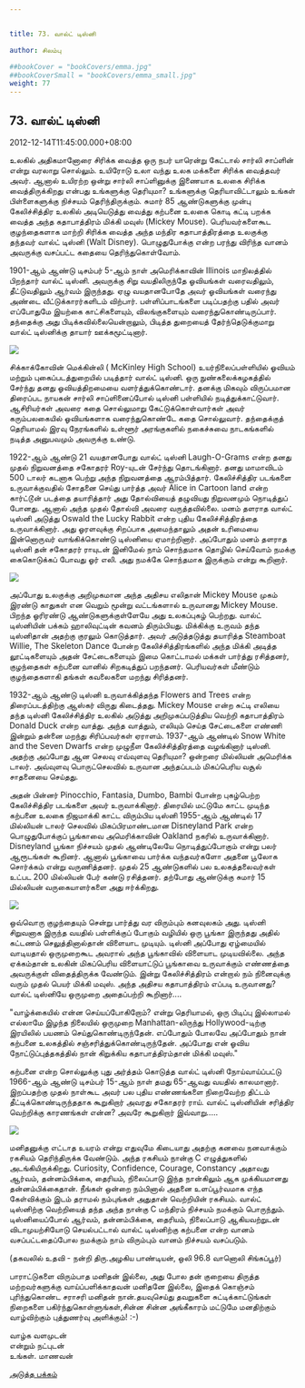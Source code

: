 ```yaml
---


title: 73. வால்ட் டிஸ்னி

author: சிலம்பு

##bookCover = "bookCovers/emma.jpg"
##bookCoverSmall = "bookCovers/emma_small.jpg"
weight: 77
---
```


## 73. வால்ட் டிஸ்னி

2012-12-14T11:45:00.000+08:00

உலகில் அதிகமானோரை சிரிக்க வைத்த ஒரு நபர் யாரென்று கேட்டால் சார்லி சாப்ளின் என்று வரலாறு சொல்லும். உயிரோடு உலா வந்து உலக மக்களை சிரிக்க வைத்தவர் அவர். ஆனால் உயிரற்ற ஒன்று சார்லி சாப்ளினுக்கு இணையாக உலகை சிரிக்க வைத்திருக்கிறது என்பது உங்களுக்கு தெரியுமா? உங்களுக்கு தெரியாவிட்டாலும் உங்கள் பிள்ளைகளுக்கு நிச்சயம் தெரிந்திருக்கும். சுமார் 85 ஆண்டுகளுக்கு முன்பு கேலிச்சித்திர உலகில் அடியெடுத்து வைத்து கற்பனை உலகை கொடி கட்டி பறக்க வைத்த அந்த கதாபாத்திரம் மிக்கி மவுஸ் (Mickey Mouse). பெரியவர்களைகூட குழந்தைகளாக மாற்றி சிரிக்க வைத்த அந்த மந்திர கதாபாத்திரத்தை உலகுக்கு தந்தவர் வால்ட் டிஸ்னி (Walt Disney). பொழுதுபோக்கு என்ற பரந்து விரிந்த வானம் அவருக்கு வசப்பட்ட கதையை தெரிந்துகொள்வோம்.

1901-ஆம் ஆண்டு டிசம்பர் 5-ஆம் நாள் அமெரிக்காவின் Illinois மாநிலத்தில் பிறந்தார் வால்ட் டிஸ்னி. அவருக்கு சிறு வயதிலிருந்தே ஓவியங்கள் வரைவதிலும், தீட்டுவதிலும் ஆர்வம் இருந்தது. ஏழு வயதானபோதே அவர் ஓவியங்கள் வரைந்து அண்டை வீட்டுக்காரர்களிடம் விற்பார். பள்ளிப்பாடங்களை படிப்பதற்கு பதில் அவர் எப்போதுமே இயற்கை காட்சிகளையும், விலங்குகளையும் வரைந்துகொண்டிருப்பார். தந்தைக்கு அது பிடிக்கவில்லையென்றாலும், பிடித்த துறையைத் தேர்ந்தெடுக்குமாறு வால்ட் டிஸ்னிக்கு தாயார் ஊக்கமூட்டினார்.

![](http://3.bp.blogspot.com/-rsjmxHtXAWo/UMnEgueLldI/AAAAAAAACr8/0FQ-mbJJ770/s1600/images.jpg)

சிக்காக்கோவின் மெக்கின்லி ( McKinley High School) உயர்நிலைப்பள்ளியில் ஓவியம் மற்றும் புகைப்படத்துறையில் படித்தார் வால்ட் டிஸ்னி. ஒரு நுண்கலைக்கழகத்தில் சேர்ந்து தனது ஓவியத்திறமையை வளர்த்துக்கொண்டார். தனக்கு மிகவும் விருப்பமான திரைப்பட நாயகன் சார்லி சாப்ளினைப்போல் டிஸ்னி பள்ளியில் நடித்துக்காட்டுவார். ஆசிரியர்கள் அவரை கதை சொல்லுமாறு கேட்டுக்கொள்வார்கள் அவர் கரும்பலகையில் ஓவியங்களாக வரைந்துகொண்டே கதை சொல்லுவார். தந்தைக்குத் தெரியாமல் இரவு நேரங்களில் உள்ளூர் அரங்குகளில் நகைச்சுவை நாடகங்களில் நடித்த அனுபவமும் அவருக்கு உண்டு.

1922-ஆம் ஆண்டு 21 வயதானபோது வால்ட் டிஸ்னி Laugh-O-Grams என்ற தனது முதல் நிறுவனத்தை சகோதரர் Roy-யுடன் சேர்ந்து தொடங்கினார். தனது மாமாவிடம் 500 டாலர் கடனாக பெற்று அந்த நிறுவனத்தை ஆரம்பித்தார். கேலிச்சித்திர படங்களை உருவாக்குவதில் சோதனை செய்து பார்த்த அவர் Alice in Cartoon land என்ற கார்ட்டூன் படத்தை தயாரித்தார் அது தோல்வியைத் தழுவியது நிறுவனமும் நொடித்துப் போனது. ஆனால் அந்த முதல் தோல்வி அவரை வருத்தவில்லை. மனம் தளராத வால்ட் டிஸ்னி அடுத்து Oswald the Lucky Rabbit என்ற புதிய கேலிச்சித்திரத்தை உருவாக்கினார். அது ஓரளவுக்கு சிறப்பாக அமைந்தாலும் அதன் உரிமையை இன்னொருவர் வாங்கிக்கொண்டு டிஸ்னியை ஏமாற்றினார். அப்போதும் மனம் தளராத டிஸ்னி தன் சகோதரர் ராயுடன் இனிமேல் நாம் சொந்தமாக தொழில் செய்வோம் நமக்கு கைகொடுக்கப் போவது ஓர் எலி. அது நமக்கே சொந்தமாக இருக்கும் என்று கூறினார்.

![](http://3.bp.blogspot.com/-ynWQtPHraL0/UMnD87caiGI/AAAAAAAACrk/tnbndI3C_Cg/s1600/walt-disney.gif)

அப்போது உலகுக்கு அறிமுகமான அந்த அதிசய எலிதான் Mickey Mouse முகம் இரண்டு காதுகள் என வெறும் மூன்று வட்டங்களால் உருவானது Mickey Mouse. பிறந்த ஓரிரண்டு ஆண்டுகளுக்குள்ளேயே அது உலகப்புகழ் பெற்றது. வால்ட் டிஸ்னியின் பக்கம் ஹாலிவுட்டின் கவனம் திரும்பியது. மிக்கிக்கு உருவம் தந்த டிஸ்னிதான் அதற்கு குரலும் கொடுத்தார். அவர் அடுத்தடுத்து தயாரித்த Steamboat Willie, The Skeleton Dance போன்ற கேலிச்சித்திரங்களில் அந்த மிக்கி அடித்த லூட்டிகளையும் அதன் சேட்டைகளையும் இமை கொட்டாமல் மக்கள் பார்த்து ரசித்தனர், குழந்தைகள் கற்பனை வானில் சிறகடித்துப் பறந்தனர். பெரியவர்கள் மீண்டும் குழந்தைகளாகி தங்கள் கவலைகளை மறந்து சிரித்தனர்.

1932-ஆம் ஆண்டு டிஸ்னி உருவாக்கித்தந்த Flowers and Trees என்ற திரைப்படத்திற்கு ஆஸ்கர் விருது கிடைத்தது. Mickey Mouse என்ற சுட்டி எலியை தந்த டிஸ்னி கேலிச்சித்திர உலகில் அடுத்து அறிமுகப்படுத்திய வெற்றி கதாபாத்திரம் Donald Duck என்ற வாத்து. அந்த வாத்தும், எலியும் செய்த சேட்டைகளை எண்ணி இன்றும் தன்னை மறந்து சிரிப்பவர்கள் ஏராளம். 1937-ஆம் ஆண்டில் Snow White and the Seven Dwarfs என்ற முழுநீள கேலிச்சித்திரத்தை வழங்கினார் டிஸ்னி. அதற்கு அப்போது ஆன செலவு எவ்வுளவு தெரியுமா? ஒன்றரை மில்லியன் அமெரிக்க டாலர். அவ்வுளவு பொருட்செலவில் உருவான அந்தப்படம் மிகப்பெரிய வசூல் சாதனையை செய்தது.

அதன் பின்னர் Pinocchio, Fantasia, Dumbo, Bambi போன்ற புகழ்பெற்ற கேலிச்சித்திர படங்களை அவர் உருவாக்கினார். திரையில் மட்டுமே காட்ட முடிந்த கற்பனை உலகை நிஜமாக்கி காட்ட விரும்பிய டிஸ்னி 1955-ஆம் ஆண்டில் 17 மில்லியன் டாலர் செலவில் மிகப்பிரமாண்டமான Disneyland Park என்ற பொழுதுபோக்குப் பூங்காவை அமெரிக்காவின் Oakland நகரில் உருவாக்கினார். Disneyland பூங்கா நிச்சயம் முதல் ஆண்டிலேயே நொடித்துப்போகும் என்று பலர் ஆரூடங்கள் கூறினர். ஆனால் பூங்காவை பார்க்க வந்தவர்களோ அதனை பூலோக சொர்க்கம் என்று வருணித்தனர். முதல் 25 ஆண்டுகளில் பல உலகத்தலைவர்கள் உட்பட 200 மில்லியன் பேர் கண்டு ரசித்தனர். தற்போது ஆண்டுக்கு சுமார் 15 மில்லியன் வருகையாளர்களை அது ஈர்க்கிறது.

![](http://3.bp.blogspot.com/-9Yn6qBkXseU/UMnEGZNUq6I/AAAAAAAACrs/BH4Nh2UzVBI/s1600/Walt-Disney-Screencaps-The-Walt-Disney-Logo-walt-disney-characters-31865565-2560-1440.jpg)

ஒவ்வொரு குழந்தையும் சென்று பார்த்து வர விரும்பும் கனவுலகம் அது. டிஸ்னி சிறுவனாக இருந்த வயதில் பள்ளிக்குப் போகும் வழியில் ஒரு பூங்கா இருந்தது அதில் கட்டணம் செலுத்தினால்தான் விளையாட முடியும். டிஸ்னி அப்போது ஏழ்மையில் வாடியதால் ஒருமுறைகூட அவரால் அந்த பூங்காவில் விளையாட முடியவில்லை. அந்த ஏக்கம்தான் உலகின் மிகப்பெரிய விளையாட்டுப் பூங்காவை உருவாக்கும் எண்ணத்தை அவருக்குள் விதைத்திருக்க வேண்டும். இன்று கேலிச்சித்திரம் என்றால் நம் நினைவுக்கு வரும் முதல் பெயர் மிக்கி மவுஸ். அந்த அதிசய கதாபாத்திரம் எப்படி உருவானது? வால்ட் டிஸ்னியே ஒருமுறை அதைப்பற்றி கூறினார்....

"வாழ்க்கையில் என்ன செய்யப்போகிறோம்? என்று தெரியாமல், ஒரு பிடிப்பு இல்லாமல் எல்லாமே இழந்த நிலையில் ஒருமுறை Manhattan-லிருந்து Hollywood-டிற்கு இரயிலில் பயணம் செய்துகொண்டிருந்தேன். எப்போதும் போலவே அப்போதும் நான் கற்பனை உலகத்தில் சஞ்சரித்துக்கொண்டிருந்தேன். அப்போது என் ஓவிய நோட்டுப்புத்தகத்தில் நான் கிறுக்கிய கதாபாத்திரம்தான் மிக்கி மவுஸ்."

கற்பனை என்ற சொல்லுக்கு புது அர்த்தம் கொடுத்த வால்ட் டிஸ்னி நோய்வாய்ப்பட்டு 1966-ஆம் ஆண்டு டிசம்பர் 15-ஆம் நாள் தமது 65-ஆவது வயதில் காலமானார். இறப்பதற்கு முதல் நாள்கூட அவர் பல புதிய எண்ணங்களை நிறைவேற்ற திட்டம் தீட்டிக்கொண்டிருந்ததாக கூறுகிறார் அவரது சகோதரர் ராய். வால்ட் டிஸ்னியின் சரித்திர வெற்றிக்கு காரணங்கள் என்ன? அவரே கூறுகிறார் இவ்வாறு.....

![](http://1.bp.blogspot.com/-AhEgFGc5L0o/UMnEVWICDpI/AAAAAAAACr0/wx19WsDDON4/s1600/tumblr_lzxvjg6NSr1r80jjso1_500.jpg)

மனிதனுக்கு எட்டாத உயரம் என்று எதுவுமே கிடையாது அதற்கு கனவை நனவாக்கும் ரகசியம் தெரிந்திருக்க வேண்டும். அந்த ரகசியம் நான்கு C எழுத்துகளில் அடங்கியிருக்கிறது. Curiosity, Confidence, Courage, Constancy அதாவது ஆர்வம், தன்னம்பிக்கை, தைரியம், நிலைப்பாடு இந்த நான்கிலும் ஆக முக்கியமானது தன்னம்பிக்கைதான். நீங்கள் ஒன்றை நம்பினால் அதனை உளப்பூர்வமாக எந்த கேள்விக்கும் இடம் தராமல் நம்புங்கள் அதுதான் வெற்றியின் ரகசியம். வால்ட் டிஸ்னிற்கு வெற்றியைத் தந்த அந்த நான்கு C மந்திரம் நிச்சயம் நமக்கும் பொருந்தும். டிஸ்னியைப்போல் ஆர்வம், தன்னம்பிக்கை, தைரியம், நிலைப்பாடு ஆகியவற்றுடன் விடாமுயற்சியோடு செயல்பட்டால் வால்ட் டிஸ்னிற்கு கற்பனை என்ற வானம் வசப்பட்டதைப்போல நமக்கும் நாம் விரும்பும் வானம் நிச்சயம் வசப்படும்.

(தகவலில் உதவி - நன்றி திரு.அழகிய பாண்டியன், ஒலி 96.8 வானொலி சிங்கப்பூர்)

பாராட்டுகளை விரும்பாத மனிதன் இல்லை, அது போல தன் குறையை திருத்த மற்றவர்களுக்கு வாய்ப்பளிக்காதவன் மனிதனே இல்லை, இதைக் கொஞ்சம் புரிந்துகொண்ட சராசரி மனிதன் நான்.தயவுசெய்து தவறுகளை சுட்டிக்காட்டுங்கள் நிறைகளை பகிர்ந்துகொள்ளுங்கள்,சின்ன சின்ன அங்கீகாரம் மட்டுமே மனதிற்கும் வாழ்விற்கும் புத்துணர்வு அளிக்கும்! :-)

வாழ்க வளமுடன்  
என்றும் நட்புடன்  
உங்கள். மாணவன்

[அடுத்த பக்கம்](varalatru_nayagarkal_78)